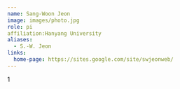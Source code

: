 ```yaml
---
name: Sang-Woon Jeon
image: images/photo.jpg
role: pi
affiliation:Hanyang University
aliases:
  - S.-W. Jeon
links:
  home-page: https://sites.google.com/site/swjeonweb/
---
```

1